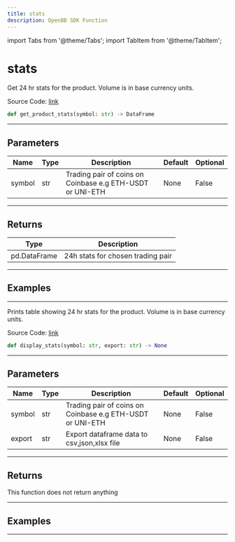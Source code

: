 ```yaml
---
title: stats
description: OpenBB SDK Function
---
```


import Tabs from '@theme/Tabs';
import TabItem from '@theme/TabItem';

# stats

<Tabs>
<TabItem value="model" label="Model" default>

Get 24 hr stats for the product. Volume is in base currency units.

Source Code: [link](https://github.com/OpenBB-finance/OpenBBTerminal/tree/main/openbb_terminal/cryptocurrency/due_diligence/coinbase_model.py#L202)

```python
def get_product_stats(symbol: str) -> DataFrame
```
---

## Parameters

| Name | Type | Description | Default | Optional |
| ---- | ---- | ----------- | ------- | -------- |
| symbol | str | Trading pair of coins on Coinbase e.g ETH-USDT or UNI-ETH | None | False |

---

## Returns

| Type | Description |
| ---- | ----------- |
| pd.DataFrame | 24h stats for chosen trading pair |

---

## Examples

---



</TabItem>
<TabItem value="view" label="View">

Prints table showing 24 hr stats for the product. Volume is in base currency units.

Source Code: [link](https://github.com/OpenBB-finance/OpenBBTerminal/tree/main/openbb_terminal/cryptocurrency/due_diligence/coinbase_view.py#L99)

```python
def display_stats(symbol: str, export: str) -> None
```
---

## Parameters

| Name | Type | Description | Default | Optional |
| ---- | ---- | ----------- | ------- | -------- |
| symbol | str | Trading pair of coins on Coinbase e.g ETH-USDT or UNI-ETH | None | False |
| export | str | Export dataframe data to csv,json,xlsx file | None | False |

---

## Returns

This function does not return anything

---

## Examples

---



</TabItem>
</Tabs>
